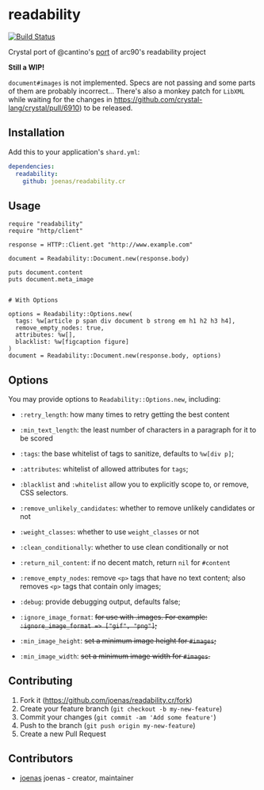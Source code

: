 # readability

[![Build Status](https://travis-ci.org/joenas/readability.cr.svg?branch=master)](https://travis-ci.org/joenas/readability.cr)

Crystal port of @cantino's [port](https://github.com/cantino/ruby-readability) of arc90's readability project

**Still a WIP!** 

`document#images` is not implemented. Specs are not passing and some parts of them are probably incorrect...
There's also a monkey patch for `LibXML` while waiting for the changes in https://github.com/crystal-lang/crystal/pull/6910) to be released.

## Installation

Add this to your application's `shard.yml`:

```yaml
dependencies:
  readability:
    github: joenas/readability.cr
```

## Usage

```crystal
require "readability"
require "http/client"

response = HTTP::Client.get "http://www.example.com"

document = Readability::Document.new(response.body)

puts document.content
puts document.meta_image


# With Options

options = Readability::Options.new(
  tags: %w[article p span div document b strong em h1 h2 h3 h4],
  remove_empty_nodes: true,
  attributes: %w[],
  blacklist: %w[figcaption figure]
)
document = Readability::Document.new(response.body, options)
```

Options
-------

You may provide options to `Readability::Options.new`, including:

* `:retry_length`: how many times to retry getting the best content
* `:min_text_length`: the least number of characters in a paragraph for it to be scored
* `:tags`: the base whitelist of tags to sanitize, defaults to `%w[div p]`;
* `:attributes`: whitelist of allowed attributes for `tags`;
* `:blacklist` and `:whitelist` allow you to explicitly scope to, or remove, CSS selectors.
* `:remove_unlikely_candidates`: whether to remove unlikely candidates or not
* `:weight_classes`: whether to use `weight_classes` or not
* `:clean_conditionally`: whether to use clean conditionally or not
* `:return_nil_content`: if no decent match, return `nil` for `#content`
* `:remove_empty_nodes`: remove `<p>` tags that have no text content; also
  removes `<p>` tags that contain only images;
* `:debug`: provide debugging output, defaults false;

* `:ignore_image_format`: ~~for use with .images.  For example:
  `:ignore_image_format => ["gif", "png"]`;~~
* `:min_image_height`: ~~set a minimum image height for `#images`;~~
* `:min_image_width`: ~~set a minimum image width for `#images`.~~



## Contributing

1. Fork it (<https://github.com/joenas/readability.cr/fork>)
2. Create your feature branch (`git checkout -b my-new-feature`)
3. Commit your changes (`git commit -am 'Add some feature'`)
4. Push to the branch (`git push origin my-new-feature`)
5. Create a new Pull Request

## Contributors

- [joenas](https://github.com/joenas) joenas - creator, maintainer
